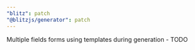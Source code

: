 ```yaml
---
"blitz": patch
"@blitzjs/generator": patch
---
```


Multiple fields forms using templates during generation - TODO
